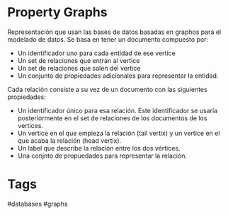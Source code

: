 # Property Graphs
Representación que usan las bases de datos basadas en graphos para el modelado de datos. Se basa en tener un documento compuesto por:
* Un identificador uno para cada entidad de ese vertice
* Un set de relaciones que entran al vertice
* Un set de relaciones que salen del vertice
* Un conjunto de propiedades adicionales para representar la entidad.

Cada relación consiste a su vez de un documento con las siguientes propiedades:
* Un identificador único para esa relación. Este identificador se usaría posteriormente en el set de relaciones de los documentos de los vertices.
* Un vertice en el que empieza la relación (tail vertix) y un vertice en el que acaba la relación (head vertix).
* Un label que describe la relación entre los dos vértices.
* Una conjnto de propuedades para representar la relación.

# Tags
#databases #graphs 